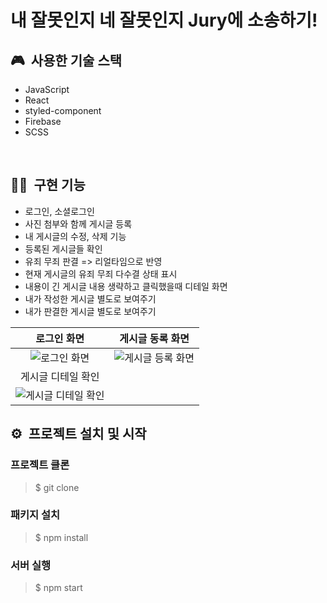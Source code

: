 # 내 잘못인지 네 잘못인지 Jury에 소송하기!

## 🎮&nbsp;&nbsp;사용한 기술 스택

- JavaScript
- React
- styled-component
- Firebase
- SCSS

<br />

## 🙋🏻&nbsp;&nbsp;구현 기능

- 로그인, 소셜로그인
- 사진 첨부와 함께 게시글 등록
- 내 게시글의 수정, 삭제 기능
- 등록된 게시글들 확인
- 유죄 무죄 판결 => 리얼타임으로 반영
- 현재 게시글의 유죄 무죄 다수결 상태 표시
- 내용이 긴 게시글 내용 생략하고 클릭했을때 디테일 화면
- 내가 작성한 게시글 별도로 보여주기
- 내가 판결한 게시글 별도로 보여주기

|                                                         로그인 화면                                                          |                                                      게시글 동록 화면                                                      |
| :--------------------------------------------------------------------------------------------------------------------------: | :------------------------------------------------------------------------------------------------------------------------: |
|    ![로그인 화면](https://user-images.githubusercontent.com/57760806/156281998-d6c518cd-ea6e-45ef-9f81-f447bc780e74.png)     | ![게시글 등록 화면](https://user-images.githubusercontent.com/57760806/156282094-23fc7e06-2268-4561-9b15-cbdd46c3aa96.png) |
|                                                      게시글 디테일 확인                                                      |
| ![게시글 디테일 확인](https://user-images.githubusercontent.com/57760806/156282179-18b8c162-fd7f-4c44-bcff-83d935707209.png) |

## ⚙&nbsp;&nbsp;프로젝트 설치 및 시작

### 프로젝트 클론

> $ git clone


### 패키지 설치

> $ npm install

### 서버 실행

> $ npm start
